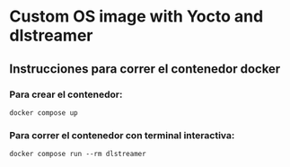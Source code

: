 # Custom OS image with Yocto and dlstreamer


## Instrucciones para correr el contenedor docker

### Para crear el contenedor:

```
docker compose up
```

### Para correr el contenedor con terminal interactiva:

```
docker compose run --rm dlstreamer
```
